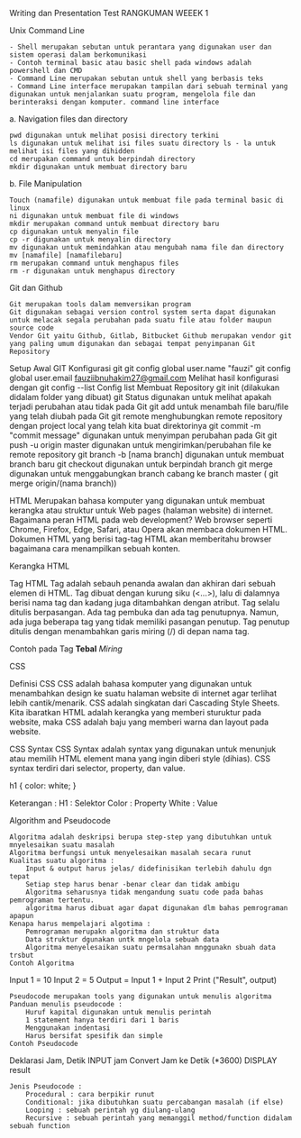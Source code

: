 Writing dan Presentation Test
    RANGKUMAN WEEEK 1

Unix Command Line

    - Shell merupakan sebutan untuk perantara yang digunakan user dan sistem operasi dalam berkomunikasi
    - Contoh terminal basic atau basic shell pada windows adalah powershell dan CMD
    - Command Line merupakan sebutan untuk shell yang berbasis teks
    - Command Line interface merupakan tampilan dari sebuah terminal yang digunakan untuk menjalankan suatu program, mengelola file dan berinteraksi dengan komputer. command line interface

a. Navigation files dan directory

    pwd digunakan untuk melihat posisi directory terkini
    ls digunakan untuk melihat isi files suatu directory ls - la untuk melihat isi files yang dihidden
    cd merupakan command untuk berpindah directory
    mkdir digunakan untuk membuat directory baru

b. File Manipulation

    Touch (namafile) digunakan untuk membuat file pada terminal basic di linux
    ni digunakan untuk membuat file di windows
    mkdir merupakan command untuk membuat directory baru
    cp digunakan untuk menyalin file
    cp -r digunakan untuk menyalin directory
    mv digunakan untuk memindahkan atau mengubah nama file dan directory
    mv [namafile] [namafilebaru]
    rm merupakan command untuk menghapus files
    rm -r digunakan untuk menghapus directory

Git dan Github

    Git merupakan tools dalam memversikan program
    Git digunakan sebagai version control system serta dapat digunakan untuk melacak segala perubahan pada suatu file atau folder maupun source code
    Vendor Git yaitu Github, Gitlab, Bitbucket Github merupakan vendor git yang paling umum digunakan dan sebagai tempat penyimpanan Git Repository

Setup Awal GIT
Konfigurasi git
git config global user.name "fauzi"
git config global user.email fauziibnuhakim27@gmail.com
Melihat hasil konfigurasi dengan git config --list Config list
Membuat Repository
git init (dilakukan didalam folder yang dibuat)
git Status digunakan untuk melihat apakah terjadi perubahan atau tidak pada Git
git add untuk menambah file baru/file yang telah diubah pada Git
git remote menghubungkan remote repository dengan project local yang telah kita buat direktorinya
git commit -m "commit message" digunakan untuk menyimpan perubahan pada Git
git push -u origin master digunakan untuk mengirimkan/perubahan file ke remote repository
git branch -b [nama branch] digunakan untuk membuat branch baru
git checkout digunakan untuk berpindah branch
git merge digunakan untuk menggabungkan branch cabang ke branch master ( git merge origin/(nama branch))

HTML
Merupakan bahasa komputer yang digunakan untuk membuat kerangka atau struktur untuk Web pages (halaman website) di internet. Bagaimana peran HTML pada web development? Web browser seperti Chrome, Firefox, Edge, Safari, atau Opera akan membaca dokumen HTML. Dokumen HTML yang berisi tag-tag HTML akan memberitahu browser bagaimana cara menampilkan sebuah konten.

Kerangka HTML

<!DOCTYPE html>
<html lang="en">
<head>
	<meta charset="UTF-8">
	<meta http-equiv="X-UA-Compatible" content="IE=edge">
	<meta name="viewport" content="width=device-width, initial-scale=1.0">
	<title>Document</title>
</head>
<body>
	
</body>
</html>

Tag HTML
Tag adalah sebauh penanda awalan dan akhiran dari sebuah elemen di HTML. Tag dibuat dengan kurung siku (<...>), lalu di dalamnya berisi nama tag dan kadang juga ditambahkan dengan atribut. 
Tag selalu ditulis berpasangan. Ada tag pembuka dan ada tag penutupnya. Namun, ada juga beberapa tag yang tidak memiliki pasangan penutup. Tag penutup ditulis dengan menambahkan garis miring (/) di depan nama tag. 

Contoh pada Tag
<b>Tebal</b>
<i>Miring</i>

CSS

Definisi CSS
CSS adalah bahasa komputer yang digunakan untuk menambahkan design ke suatu halaman website di internet agar terlihat lebih cantik/menarik. CSS adalah singkatan dari Cascading Style Sheets. Kita ibaratkan HTML adalah kerangka yang memberi sturuktur pada website, maka CSS adalah baju yang memberi warna dan layout pada website. 

CSS Syntax
CSS Syntax adalah syntax yang digunakan untuk menunjuk atau memilih HTML element mana yang ingin diberi style (dihias). CSS syntax terdiri dari selector, property, dan value. 

h1 {
	color: white;
}

Keterangan :
H1 : Selektor 
Color : Property 
White : Value


Algorithm and Pseudocode

    Algoritma adalah deskripsi berupa step-step yang dibutuhkan untuk mnyelesaikan suatu masalah
    Algoritma berfungsi untuk menyelesaikan masalah secara runut
    Kualitas suatu algoritma :
        Input & output harus jelas/ didefinisikan terlebih dahulu dgn tepat
        Setiap step harus benar -benar clear dan tidak ambigu
        Algoritma seharusnya tidak mengandung suatu code pada bahas pemrograman tertentu.
        algoritma harus dibuat agar dapat digunakan dlm bahas pemrograman apapun
    Kenapa harus mempelajari algotima :
        Pemrograman merupakn algoritma dan struktur data
        Data struktur dgunakan untk mngelola sebuah data
        Algoritma menyelesaikan suatu permsalahan mnggunakn sbuah data trsbut
    Contoh Algoritma

Input 1 = 10
Input 2 = 5
Output = Input 1 + Input 2
Print ("Result", output)

    Pseudocode merupakan tools yang digunakan untuk menulis algoritma
    Panduan menulis pseudocode :
        Huruf kapital digunakan untuk menulis perintah
        1 statement hanya terdiri dari 1 baris
        Menggunakan indentasi
        Harus bersifat spesifik dan simple
    Contoh Pseudocode

Deklarasi 
Jam, Detik 
INPUT jam 
	  Convert Jam ke Detik (*3600)
DISPLAY result

    Jenis Pseudocode :
        Procedural : cara berpikir runut
        Conditional: jika dibutuhkan suatu percabangan masalah (if else)
        Looping : sebuah perintah yg diulang-ulang
        Recursive : sebuah perintah yang memanggil method/function didalam sebuah function
